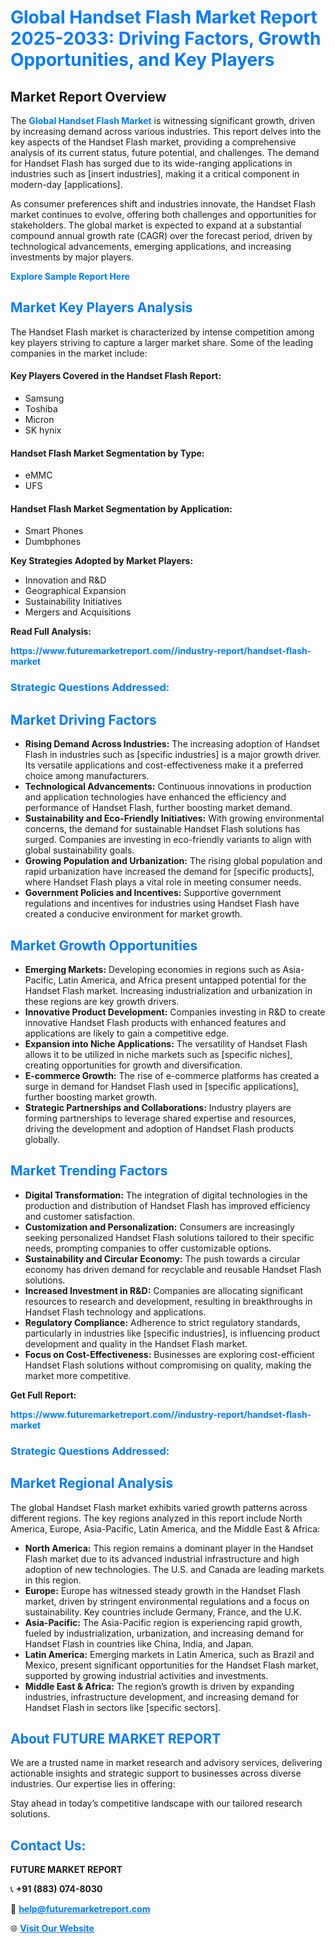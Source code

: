 <h1 style="color: #007BFF;">Global Handset Flash Market Report 2025-2033: Driving Factors, Growth Opportunities, and Key Players</h1>

<section id="overview">
<h2>Market Report Overview</h2>
<p>The <a href="https://www.futuremarketreport.com//industry-report/handset-flash-market" style="color: #007BFF; text-decoration: none;"><strong>Global Handset Flash Market</strong></a> is witnessing significant growth, driven by increasing demand across various industries. This report delves into the key aspects of the Handset Flash market, providing a comprehensive analysis of its current status, future potential, and challenges. The demand for Handset Flash has surged due to its wide-ranging applications in industries such as [insert industries], making it a critical component in modern-day [applications].</p>
<p>As consumer preferences shift and industries innovate, the Handset Flash market continues to evolve, offering both challenges and opportunities for stakeholders. The global market is expected to expand at a substantial compound annual growth rate (CAGR) over the forecast period, driven by technological advancements, emerging applications, and increasing investments by major players.</p>
</section>

<section id="overview">
<p><a href="https://www.futuremarketreport.com//request-sample/reportId=90569" style="color: #007BFF; text-decoration: none;"><strong>Explore Sample Report Here</strong></a></p>
</section>

<section id="key-players">
<h2 style="color: #007BFF;">Market Key Players Analysis</h2>
<p>The Handset Flash market is characterized by intense competition among key players striving to capture a larger market share. Some of the leading companies in the market include:</p>
<h4>Key Players Covered in the Handset Flash Report:</h4>
<ul><li>Samsung</li><li>Toshiba</li><li>Micron</li><li>SK hynix</li></ul>
<h4>Handset Flash Market Segmentation by Type:</h4>
<ul><li>eMMC</li><li>UFS</li></ul>

<h4>Handset Flash Market Segmentation by Application:</h4>
<ul><li>Smart Phones</li><li>Dumbphones</li></ul>
<p><strong>Key Strategies Adopted by Market Players:</strong></p>
<ul>
<li>Innovation and R&D</li>
<li>Geographical Expansion</li>
<li>Sustainability Initiatives</li>
<li>Mergers and Acquisitions</li>
</ul>
</section>

<section>
<p><strong>Read Full Analysis: </strong></p><a href="https://www.futuremarketreport.com//industry-report/handset-flash-market" style="color: #007BFF; text-decoration: none;"><strong>https://www.futuremarketreport.com//industry-report/handset-flash-market</strong></a>
<h3 style="color: #007BFF;">Strategic Questions Addressed:</h3>
</section>

<section id="driving-factors">
<h2 style="color: #007BFF;">Market Driving Factors</h2>
<ul>
<li><strong>Rising Demand Across Industries:</strong> The increasing adoption of Handset Flash in industries such as [specific industries] is a major growth driver. Its versatile applications and cost-effectiveness make it a preferred choice among manufacturers.</li>
<li><strong>Technological Advancements:</strong> Continuous innovations in production and application technologies have enhanced the efficiency and performance of Handset Flash, further boosting market demand.</li>
<li><strong>Sustainability and Eco-Friendly Initiatives:</strong> With growing environmental concerns, the demand for sustainable Handset Flash solutions has surged. Companies are investing in eco-friendly variants to align with global sustainability goals.</li>
<li><strong>Growing Population and Urbanization:</strong> The rising global population and rapid urbanization have increased the demand for [specific products], where Handset Flash plays a vital role in meeting consumer needs.</li>
<li><strong>Government Policies and Incentives:</strong> Supportive government regulations and incentives for industries using Handset Flash have created a conducive environment for market growth.</li>
</ul>
</section>

<section id="growth-opportunities">
<h2 style="color: #007BFF;">Market Growth Opportunities</h2>
<ul>
<li><strong>Emerging Markets:</strong> Developing economies in regions such as Asia-Pacific, Latin America, and Africa present untapped potential for the Handset Flash market. Increasing industrialization and urbanization in these regions are key growth drivers.</li>
<li><strong>Innovative Product Development:</strong> Companies investing in R&D to create innovative Handset Flash products with enhanced features and applications are likely to gain a competitive edge.</li>
<li><strong>Expansion into Niche Applications:</strong> The versatility of Handset Flash allows it to be utilized in niche markets such as [specific niches], creating opportunities for growth and diversification.</li>
<li><strong>E-commerce Growth:</strong> The rise of e-commerce platforms has created a surge in demand for Handset Flash used in [specific applications], further boosting market growth.</li>
<li><strong>Strategic Partnerships and Collaborations:</strong> Industry players are forming partnerships to leverage shared expertise and resources, driving the development and adoption of Handset Flash products globally.</li>
</ul>
</section>

<section id="trending-factors">
<h2 style="color: #007BFF;">Market Trending Factors</h2>
<ul>
<li><strong>Digital Transformation:</strong> The integration of digital technologies in the production and distribution of Handset Flash has improved efficiency and customer satisfaction.</li>
<li><strong>Customization and Personalization:</strong> Consumers are increasingly seeking personalized Handset Flash solutions tailored to their specific needs, prompting companies to offer customizable options.</li>
<li><strong>Sustainability and Circular Economy:</strong> The push towards a circular economy has driven demand for recyclable and reusable Handset Flash solutions.</li>
<li><strong>Increased Investment in R&D:</strong> Companies are allocating significant resources to research and development, resulting in breakthroughs in Handset Flash technology and applications.</li>
<li><strong>Regulatory Compliance:</strong> Adherence to strict regulatory standards, particularly in industries like [specific industries], is influencing product development and quality in the Handset Flash market.</li>
<li><strong>Focus on Cost-Effectiveness:</strong> Businesses are exploring cost-efficient Handset Flash solutions without compromising on quality, making the market more competitive.</li>
</ul>
</section>

<section>
<p><strong>Get Full Report: </strong></p><a href="https://www.futuremarketreport.com//industry-report/handset-flash-market" style="color: #007BFF; text-decoration: none;"><strong>https://www.futuremarketreport.com//industry-report/handset-flash-market</strong></a>
<h3 style="color: #007BFF;">Strategic Questions Addressed:</h3>
</section>


<section id="regional-analysis">
<h2 style="color: #007BFF;">Market Regional Analysis</h2>
<p>The global Handset Flash market exhibits varied growth patterns across different regions. The key regions analyzed in this report include North America, Europe, Asia-Pacific, Latin America, and the Middle East & Africa:</p>
<ul>
<li><strong>North America:</strong> This region remains a dominant player in the Handset Flash market due to its advanced industrial infrastructure and high adoption of new technologies. The U.S. and Canada are leading markets in this region.</li>
<li><strong>Europe:</strong> Europe has witnessed steady growth in the Handset Flash market, driven by stringent environmental regulations and a focus on sustainability. Key countries include Germany, France, and the U.K.</li>
<li><strong>Asia-Pacific:</strong> The Asia-Pacific region is experiencing rapid growth, fueled by industrialization, urbanization, and increasing demand for Handset Flash in countries like China, India, and Japan.</li>
<li><strong>Latin America:</strong> Emerging markets in Latin America, such as Brazil and Mexico, present significant opportunities for the Handset Flash market, supported by growing industrial activities and investments.</li>
<li><strong>Middle East & Africa:</strong> The region’s growth is driven by expanding industries, infrastructure development, and increasing demand for Handset Flash in sectors like [specific sectors].</li>
</ul>
</section>

<footer>
<h2 style="color: #007BFF;">About FUTURE MARKET REPORT</h2>
<p>We are a trusted name in market research and advisory services, delivering actionable insights and strategic support to businesses across diverse industries. Our expertise lies in offering:</p>

<p>Stay ahead in today’s competitive landscape with our tailored research solutions.</p>

<h2 style="color: #007BFF;">Contact Us:</h2>
<p><strong>FUTURE MARKET REPORT</strong></p>
<p>📞 <strong>+91 (883) 074-8030</strong></p>
<p>📧 <strong><a href="mailto:help@futuremarketreport.com" style="color: #007BFF;">help@futuremarketreport.com</a></strong></p>
<p>🌐 <strong><a href="https://www.futuremarketreport.com/" style="color: #007BFF;">Visit Our Website</a></strong></p>
</footer>